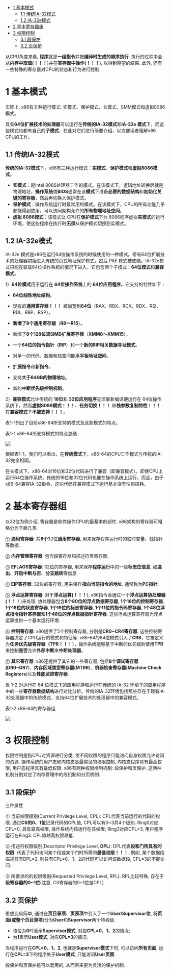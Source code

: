 
<!-- @import "[TOC]" {cmd="toc" depthFrom=1 depthTo=6 orderedList=false} -->

<!-- code_chunk_output -->

- [ 1 基本模式](#1-基本模式)
  - [ 1.1 传统IA\-32模式](#11-传统ia-32模式)
  - [ 1.2 IA\-32e模式](#12-ia-32e模式)
- [ 2 基本寄存器组](#2-基本寄存器组)
- [ 3 权限控制](#3-权限控制)
  - [ 3.1 段保护](#31-段保护)
  - [ 3.2 页保护](#32-页保护)

<!-- /code_chunk_output -->

从CPU角度来看, **程序**就是**一组指令**并按**编译时生成的顺序执行**. 执行的过程中会从**内存中取值(！！！**)并在**寄存器中操作(！！！**), 以得到期望的结果. 此外, 还有一些特殊的寄存器对CPU的状态和行为进行控制.

# 1 基本模式

实际上, x86有五种运行模式: 实模式、保护模式、长模式、SMM模式和虚拟8086模式。

具有**64位扩展技术的处理器**可以运行在**传统的IA\-32模式**和**IA\-32e 模式**下，而这些模式也都有自己的**子模式**，在此对它们进行简要介绍，以方便读者理解x86 CPU的工作。

## 1.1 传统IA\-32模式

**传统的IA\-32模式**下，x86有三种运行模式：**实模式**、**保护模式**和**虚拟8086模式**。

- **实模式**：是Intel 8086处理器工作的模式。在该模式下，逻辑地址转换后就是物理地址，**操作系统**或**BIOS**通常在该**模式**下准备**必要的数据结构**和**初始化关键的寄存器**，然后再切换入保护模式。
- **保护模式**：操作系统运行时最常用的模式。在该模式下，CPU的所有功能几乎都能得到使用，可以访问架构允许的**所有物理地址空间**。
- **虚拟 8086模式**：该模式让 CPU在**保护模式**下为 8086程序虚拟**实模式**的运行环境，使这些程序在执行时**无须**从保护模式切换到实模式。

## 1.2 IA\-32e模式

IA\-32e 模式是x86在运行64位操作系统的时候使用的一种模式。带有64位扩展技术的处理器初始进入传统的页式地址保护模式，然后 PAE 模式被使能。IA\-32e模式只能在装载64位操作系统的情况下进入，它包含两个子模式：**64位模式**和**兼容模式**。

1）**64位模式**用于运行在 **64位操作系统**上的 **64位应用程序**。它支持的特性如下：

- **64位线性地址结构**。

- 现有的**通用寄存器！！！** 被加宽到**64位**（RAX、RBX、RCX、RDX、RSI、RDI、RBP、RSP）。

- **新增了8个通用寄存器**（**R8～R15**）。

- 新增了**8个128位流SIMD扩展寄存器**（**XMM8～XMM15**）。

- 一个**64位的指令指针（RIP**）和一个**新的RIP相关数据寻址模式**。

- 对单一的代码、数据和栈空间能用**平板地址空间**。

- **扩展指令**和**新指令**。

- 支持**大于64GB的物理地址**。

- 新的**中断优先级控制机制**。

2）**兼容模式**允许传统的 **16位**和 **32位应用程序**无须重新编译便运行在 64位操作系统下，然而**虚拟8086模式！！！**、**任务切换！！！** 和**栈参数复制特性！！！** 在**兼容模式**下**不被支持！！！**。

表1-1列出了目前x86\-64所支持的模式及这些模式的特点。

表1-1 x86\-64所支持模式的特点总结

![](./images/2019-06-28-21-55-07.png) 

根据表1\-1，我们可以看出，在**传统模式**下，x86\-64的CPU工作模式与传统的IA\-32完全相同。

在长模式下，x86\-64对16位和32位代码进行了兼容（即兼容模式）。即使CPU上运行64位操作系统，传统的16位和32位代码也能在操作系统上运行。而且，由于x86\-64兼容IA\-32指令，这些代码在兼容模式下运行基本没有性能损耗。

# 2 基本寄存器组

以32位为例介绍, 寄存器是软件操作CPU的最基本的部件, x86架构的寄存器可粗略分为下面几类.

⓵ **通用寄存器**: 共**8个**32位**通用寄存器**, 用来保存程序运行时的临时变量、栈指针等数据.

⓶ **内存管理寄存器**: 包含段寄存器和描述符表寄存器.

⓷ **EFLAGS寄存器**: 32位的寄存器, 用来保存**程序运行**中的一些**标志位信息**, 如**溢出**、**开启中断与否**、**分支跳转**等信息

⓸ **EIP寄存器**: 32位的寄存器, 用来保存**指向当前指令的地址**. 通常称为**PC指针**.

⓹ **浮点运算寄存器**: 对于**浮点运算(！！！**), x86指令会通过一个**浮点运算协处理器(！！！**)来处理. 协处理器包含**8个80位的浮点数据寄存器**, **1个16位的控制寄存器**, **1个16位的状态寄存器**, **1个16位的标志寄存器**, **1个11位的指令码寄存器**, **1个48位浮点指令指针寄存器**和**1个48位的浮点数据指针寄存器**. 这些浮点运算寄存器为浮点运算提供一个基本运行环境.

⓺ **控制寄存器**: x86提供了5个控制寄存器, 分别是**CR0\~CR4寄存器**. 这些控制寄存器决定了CPU运行的模式和特征等. x86\-64的64位模式引入了**CR8**，它被定义为**任务优先级寄存器（TPR！！！**），操作系统能够基于中断的优先级别使用**TPR**来控制**是否**允许**外部中断**来**中断处理器**。

⓻ **其它寄存器**: x86还提供了其它的一些寄存器, 包括**8个调试寄存器(DR0\~DR7**)、**内存区域类型寄存器(MTRR**)、**机器检查寄存器(Machine Check Registers**)以及**性能监控寄存器**.

表 1\-2 对运行在 64 位模式下的应用程序和运行在传统的 IA\-32 环境下的应用程序中的一些**寄存器数据结构**进行对比分析。传统的IA\-32环境包括那些存在于现有IA\-32处理器中的传统模式、支持64位扩展技术的处理器中的兼容模式。

表1-2 x86-64的寄存器组

![](./images/2019-07-01-15-38-04.png)

# 3 权限控制

权限控制是指CPU对资源进行分类, 使不同权限的程序只能访问自身权限允许访问的资源. 操作系统的用户态和内核态是最常见的权限控制, 内核态程序具有最高权限, 用户态程序具有最低权限. x86有两种权限控制机制: 段保护和页保护. 这两种机制分别对应了内存管理中的段机制和分页机制.

## 3.1 段保护

三种属性

⓵ 当前权限级别(Current Privilege Level, CPL): CPL代表当前运行的代码的权限. 通过**CS的0、1位**记录代码的CPL值, CPL可以有0\~3共4个级别. Ring0对应CPL=0, 具有最高权限, 操作系统内核运行在该权限; Ring3对应CPL=3, 用户程序运行在Ring3. CPL值越高权限越低.

⓶ 描述符权限级别(Descriptor Privilege Level, **DPL**): DPL代表**段和门所具有的权限**. 代表了代码访问某个段或某个门时所需的**最低权限！！！**. 例如, 某个数据段描述符有DPL=2, 则只有CPL=0、1、2的代码可以访问该数据段, CPL=3的不能访问.

⓷ 所要求的的权限级别(Requested Privilege Level, RPL): RPL比较特殊, 存在于**段寄存器的0\~1位**(注意, CS寄存器的0\~1位是CPL)

## 3.2 页保护

思想比较简单, 通过在**页目录项**、**页表项**中引入了一个**User/Supervisor位**, 将**页面(或整个页目录项**)分为**User**和**Supervisor**两个特权级. 

- 该位为**0**时表示**Supervisor模式**, 对应**CPL=0、1、2**的情况; 
- 为**1**表示**User模式**, 对应**CPL=3**的情况.

当程序运行在**CPL=0、1、2**, 也就是**Supervisor模式**下时, 可以访问**所有页面**; 运行在**CPL=3**下的程序处于**User模式**, 只能访问**User页面**.

段保护和页保护是可以混用的, 从而带来更为灵活的保护机制.


